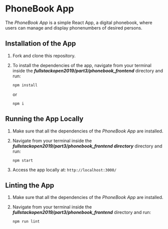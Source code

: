 # PhoneBook App

The *PhoneBook App* is a simple React App, a digital phonebook, where users can manage and display phonenumbers of desired persons.

## Installation of the App

1. Fork and clone this repository.

2. To install the dependencies of the app, navigate from your terminal inside the ***fullstackopen2019/part3/phonebook_frontend*** directory and run:

    ```
    npm install
    ```

    or

    ```
    npm i
    ```

## Running the App Locally

1. Make sure that all the dependencies of the *PhoneBook App* are installed.

2. Navigate from your terminal inside the ***fullstackopen2019/part3/phonebook_frontend directory*** directory and run:

    ```
    npm start
    ```
3. Access the app locally at: ```http://localhost:3000/```

## Linting the App

1. Make sure that all the dependencies of the *PhoneBook App* are installed.

2. Navigate from your terminal inside the ***fullstackopen2019/part3/phonebook_frontend*** directory and run:

    ```
    npm run lint
    ```